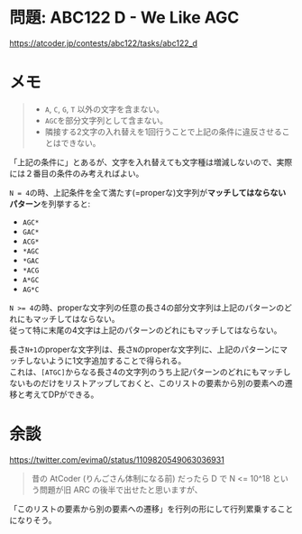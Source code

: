 # 問題: ABC122 D - We Like AGC 

https://atcoder.jp/contests/abc122/tasks/abc122_d

# メモ

> - `A`, `C`, `G`, `T` 以外の文字を含まない。
> - `AGC`を部分文字列として含まない。
> - 隣接する2文字の入れ替えを1回行うことで上記の条件に違反させることはできない。

「上記の条件に」とあるが、文字を入れ替えても文字種は増減しないので、実際には２番目の条件のみ考えればよい。

`N = 4`の時、上記条件を全て満たす(=properな)文字列が**マッチしてはならないパターン**を列挙すると:

- `AGC*`
- `GAC*`
- `ACG*`
- `*AGC`
- `*GAC`
- `*ACG`
- `A*GC`
- `AG*C`

`N >= 4`の時、properな文字列の任意の長さ4の部分文字列は上記のパターンのどれにもマッチしてはならない。\
従って特に末尾の4文字は上記のパターンのどれにもマッチしてはならない。

長さ`N+1`のproperな文字列は、長さ`N`のproperな文字列に、上記のパターンにマッチしないように1文字追加することで得られる。\
これは、`[ATGC]`からなる長さ4の文字列のうち上記パターンのどれにもマッチしないものだけをリストアップしておくと、このリストの要素から別の要素への遷移と考えてDPができる。

# 余談

https://twitter.com/evima0/status/1109820549063036931

> 昔の AtCoder (りんごさん体制になる前) だったら D で N <= 10^18 という問題が旧 ARC の後半で出せたと思いますが、

「このリストの要素から別の要素への遷移」を行列の形にして行列累乗することになりそう。

